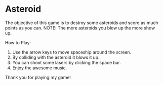 # Asteroid
 The objective of this game is to destroy some asteroids and score as much points as you can. NOTE: The more asteroids you blow up the more show up. 

How to Play:
1. Use the arrow keys to move spaceship around the screen.
2. By colliding with the asteroid it blows it up. 
3. You can shoot some lasers by clicking the space bar. 
4. Enjoy the awesome music. 

Thank you for playing my game!
